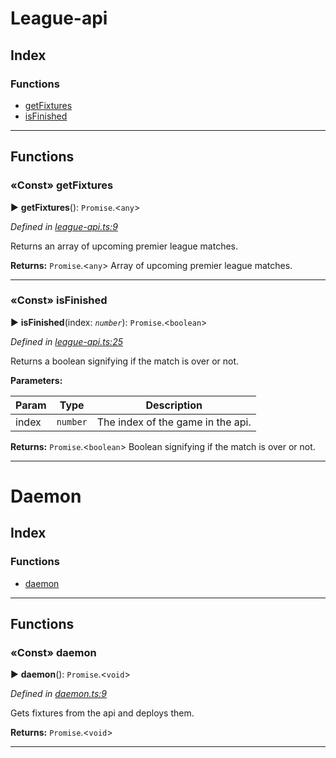 # League-api

## Index

### Functions

* [getFixtures](README.md#getfixtures)
* [isFinished](README.md#isfinished)



---
## Functions
<a id="getfixtures"></a>

### «Const» getFixtures

► **getFixtures**(): `Promise`.<`any`>



*Defined in [league-api.ts:9](https://github.com/swapnilraj/EBeth-daemon/blob/6670bf8/src/league-api.ts#L9)*



Returns an array of upcoming premier league matches.




**Returns:** `Promise`.<`any`>
Array of upcoming premier league matches.






___

<a id="isfinished"></a>

### «Const» isFinished

► **isFinished**(index: *`number`*): `Promise`.<`boolean`>



*Defined in [league-api.ts:25](https://github.com/swapnilraj/EBeth-daemon/blob/6670bf8/src/league-api.ts#L25)*



Returns a boolean signifying if the match is over or not.


**Parameters:**

| Param | Type | Description |
| ------ | ------ | ------ |
| index | `number`   |  The index of the game in the api. |





**Returns:** `Promise`.<`boolean`>
Boolean signifying if the match is over or not.






___

# Daemon

## Index

### Functions

* [daemon](README.md#daemon)



---
## Functions
<a id="daemon"></a>

### «Const» daemon

► **daemon**(): `Promise`.<`void`>



*Defined in [daemon.ts:9](https://github.com/swapnilraj/EBeth-daemon/blob/6670bf8/src/daemon.ts#L9)*



Gets fixtures from the api and deploys them.




**Returns:** `Promise`.<`void`>





___





